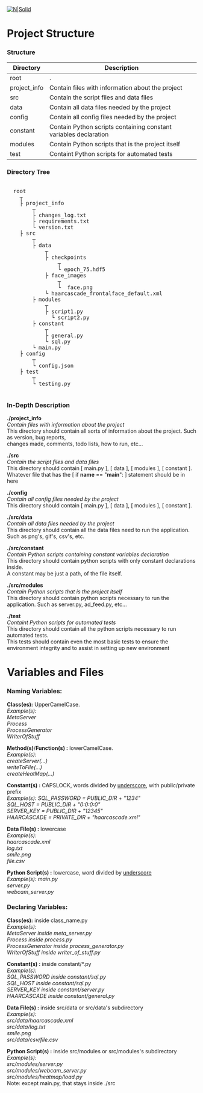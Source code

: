 [![N|Solid](https://i.imgur.com/rUMbDaZ.png)](https://cyberlabs.com.br)  
    
    
  # Project Structure  
  ### Structure  
  Directory  | Description  
  ------------- | -------------  
  root | .  
  project_info  | Contain files with information about the project  
  src  | Contain the script files and data files  
  data | Contain all data files needed by the project  
  config | Contain all config files needed by the project  
  constant | Contain Python scripts containing constant variables declaration  
  modules | Contain Python scripts that is the project itself  
  test | Containt Python scripts for automated tests
    
  ### Directory Tree  
  <pre>   
  root  
  	┬    
  	├ project_info    
  		┬    
  	 	├ changes_log.txt  
  	 	├ requirements.txt  
  	 	└ version.txt  
  	├ src    
  		┬   
  		├ data  
  			┬  
  			├ checkpoints  
  				┬  
  				└ epoch_75.hdf5  
  			├ face_images  
  				┬  
  				└  face.png  
  			└ haarcascade_frontalface_default.xml  
  		├ modules  
  			┬  
  		 	├ script1.py  
              └ script2.py  
  		├ constant  
  			┬  
  			├ general.py  
  			└ sql.py  
  		└ main.py  
  	├ config    
  		┬    
  	 	└ config.json  
  	├ test    
  		┬    
  	 	└ testing.py 
  </pre>  

  ### In-Depth Description

  **./project_info**  
  *Contain files with information about the project*  
  This directory should contain all sorts of information about the project. Such as version, bug reports,  
  changes made, comments, todo lists, how to run, etc...  
  
  **./src**  
  *Contain the script files and data files*  
  This directory should contain [ main.py ], [ data ], [ modules ], [ constant ].  
  Whatever file that has the [ if __name__ == "__main__": ] statement should be in here 
  
  **./config**  
  *Contain all config files needed by the project*  
  This directory should contain [ main.py ], [ data ], [ modules ], [ constant ].  
  
  **./src/data**  
  *Contain all data files needed by the project*  
  This directory should contain all the data files need to run the application. Such as png's, gif's, csv's, etc.  

  **./src/constant**  
  *Contain Python scripts containing constant variables declaration*  
  This directory should contain python scripts with only constant declarations inside.  
  A constant may be just a path, of the file itself.  

  **./src/modules**  
  *Contain Python scripts that is the project itself*  
  This directory should contain python scripts necessary to run the application. Such as server.py, ad_feed.py, etc...  

  **./test**  
  *Containt Python scripts for automated tests*  
  This directory should contain all the python scripts necessary to run automated tests.  
  This tests should contain even the most basic tests to ensure the environment integrity and to assist in setting up new environment


  # Variables and Files  
  ### Naming Variables:  
  **Class(es):**  UpperCamelCase.  
  *Example(s):  
  MetaServer  
  Process  
  ProcessGenerator  
  WriterOfStuff*  
    
  **Method(s)**/**Function(s) :** lowerCamelCase.    
  *Example(s):  
  createServer(...)  
  writeToFile(...)  
  createHeatMap(...)*  
    
  **Constant(s) :** CAPSLOCK, words divided by <u>underscore</u>, with public/private prefix  
  <i>Example(s): SQL_PASSWORD = PUBLIC_DIR + "1234"  
  SQL_HOST = PUBLIC_DIR + "0:0:0:0"  
  SERVER_KEY = PUBLIC_DIR + "12345"  
  HAARCASCADE = PRIVATE_DIR + "haarcascade.xml" </i>  
    
  **Data File(s) :** lowercase  
  *Example(s):  
  haarcascade.xml  
  log.txt  
  smile.png  
  file.csv*  
    
  **Python Script(s) :** lowercase, word divided by <u>underscore</u>    
  *Example(s): 
   main.py  
   server.py  
   webcam_server.py*  
    
  ### Declaring Variables:  
    
  **Class(es):**  inside class_name.py  
  *Example(s):  
  MetaServer inside meta_server.py  
  Process inside process.py  
  ProcessGenerator inside process_generator.py  
  WriterOfStuff inside writer_of_stuff.py*  
    
  **Constant(s) :** inside constant/*.py  
  *Example(s):  
  SQL_PASSWORD inside constant/sql.py  
  SQL_HOST inside constant/sql.py  
  SERVER_KEY inside constant/server.py  
  HAARCASCADE inside constant/general.py*  
    
  **Data File(s) :** inside src/data or src/data's subdirectory  
  *Example(s):  
  src/data/haarcascade.xml  
  src/data/log.txt  
  smile.png  
  src/data/csv/file.csv*  
    
  **Python Script(s) :** inside src/modules or src/modules's subdirectory  
  *Example(s):  
  src/modules/server.py  
  src/modules/webcam_server.py  
  src/modules/heatmap/load.py*  
  Note: except main.py, that stays inside ./src
